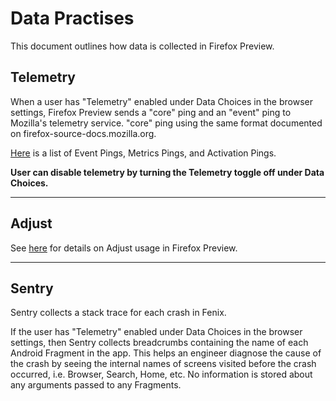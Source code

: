 # Data Practises

This document outlines how data is collected in Firefox Preview.

## Telemetry

When a user has "Telemetry" enabled under Data Choices in the browser settings, Firefox Preview sends a "core" ping and an "event" ping to Mozilla's telemetry service. "core" ping using the same format documented on firefox-source-docs.mozilla.org.

[Here](https://github.com/mozilla-mobile/fenix/blob/master/docs/metrics.md) is a list of Event Pings, Metrics Pings, and Activation Pings.

**User can disable telemetry by turning the Telemetry toggle off under Data Choices.**


***
## Adjust

See [here](https://github.com/mozilla-mobile/fenix/wiki/Adjust-Usage) for details on Adjust usage in Firefox Preview.

***

## Sentry

Sentry collects a stack trace for each crash in Fenix.

If the user has "Telemetry" enabled under Data Choices in the browser settings, then Sentry collects breadcrumbs containing the name of each Android Fragment in the app. This helps an engineer diagnose the cause of the crash by seeing the internal names of screens visited before the crash occurred, i.e. Browser, Search, Home, etc. No information is stored about any arguments passed to any Fragments.
